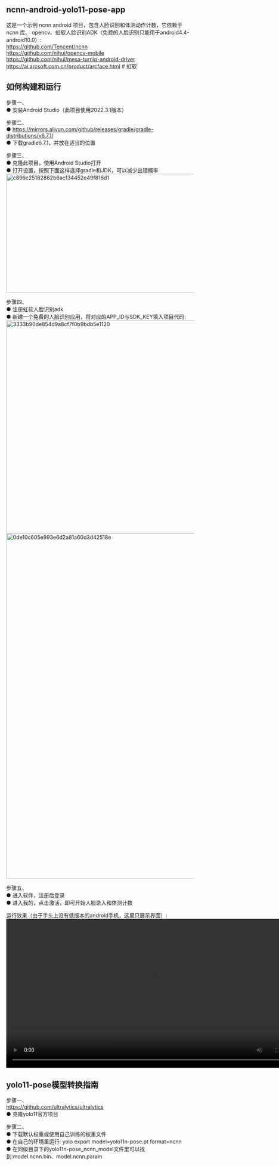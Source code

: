 ncnn-android-yolo11-pose-app 
---
这是一个示例 ncnn android 项目，包含人脸识别和体测动作计数，它依赖于 ncnn 库、 opencv、虹软人脸识别ADK（免费的人脸识别只能用于android4.4-android10.0）:  
https://github.com/Tencent/ncnn  
https://github.com/nihui/opencv-mobile  
https://github.com/nihui/mesa-turnip-android-driver  
https://ai.arcsoft.com.cn/product/arcface.html   # 虹软


如何构建和运行
----
步骤一、  
  ● 安装Android Studio（此项目使用2022.3.1版本）  

步骤二、  
  ● https://mirrors.aliyun.com/github/releases/gradle/gradle-distributions/v6.7.1/  
  ● 下载gradle6.7.1，并放在适当的位置    

步骤三、  
  ● 克隆此项目，使用Android Studio打开   
  ● 打开设置，按照下面这样选择gradle和JDK，可以减少出错概率  
  <img width="838" height="319" alt="c896c25182862b6acf34452e49f816d1" src="https://github.com/user-attachments/assets/253af3ae-0251-46f1-948b-e608366f5d59" />  
  
步骤四、  
  ● 注册虹软人脸识别adk  
  ● 新建一个免费的人脸识别应用，将对应的APP_ID与SDK_KEY填入项目代码:  
      <img width="2517" height="572" alt="3333b90de854d9a8cf7f0b9bdb5e1120" src="https://github.com/user-attachments/assets/50cf622f-1bbd-481b-a867-5c6eb601786a" />  
      <img width="1964" height="927" alt="0de10c605e993e6d2a81a60d3d42518e" src="https://github.com/user-attachments/assets/f9937bfe-1d3b-4e49-b4cf-82254472040f" />  

步骤五、  
  ● 进入软件，注册后登录  
  ● 进入我的，点击激活，即可开始人脸录入和体测计数  


运行效果（由于手头上没有低版本的android手机，这里只展示界面）:  
<video src="https://github.com/user-attachments/assets/c651a750-5fc4-4393-bed3-e97c7c7c8080" controls width="800">
  Your browser does not support the video tag.
</video>  


















yolo11-pose模型转换指南   
---
步骤一、  
https://github.com/ultralytics/ultralytics  
● 克隆yolo11官方项目  

步骤二、  
● 下载默认权重或使用自己训练的权重文件  
● 在自己的环境里运行: yolo export model=yolo11n-pose.pt format=ncnn  
● 在同级目录下的yolo11n-pose_ncnn_model文件里可以找到:model.ncnn.bin、model.ncnn.param  
